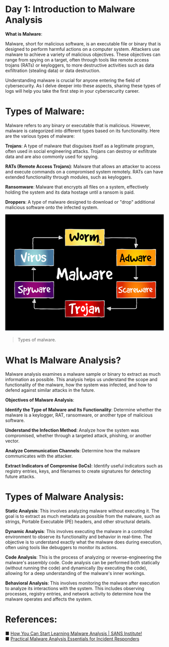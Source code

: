 # Day 1: Introduction to Malware Analysis

**What is Malware**:

Malware, short for malicious software, is an executable file or binary that is designed to perform harmful actions on a computer system. Attackers use malware to achieve a variety of malicious objectives. These objectives can range from spying on a target, often through tools like remote access trojans (RATs) or keyloggers, to more destructive activities such as data exfiltration (stealing data) or data destruction.

Understanding malware is crucial for anyone entering the field of cybersecurity. As I delve deeper into these aspects, sharing these types of logs will help you take the first step in your cybersecurity career.


# Types of Malware:

Malware refers to any binary or executable that is malicious. However, malware is categorized into different types based on its functionality. Here are the various types of malware:

**Trojans**: 
A type of malware that disguises itself as a legitimate program, often used in social engineering attacks. Trojans can destroy or exfiltrate data and are also commonly used for spying.

**RATs (Remote Access Trojans)**: 
Malware that allows an attacker to access and execute commands on a compromised system remotely. RATs can have extended functionality through modules, such as keyloggers.

**Ransomware**: 
Malware that encrypts all files on a system, effectively holding the system and its data hostage until a ransom is paid.

**Droppers**: 
A type of malware designed to download or "drop" additional malicious software onto the infected system.

![alt text](image.png)
 <br>

> Types of malware.


# What Is Malware Analysis?

Malware analysis examines a malware sample or binary to extract as much information as possible. This analysis helps us understand the scope and functionality of the malware, how the system was infected, and how to defend against similar attacks in the future.


**Objectives of Malware Analysis**:

**Identify the Type of Malware and Its Functionality**:
Determine whether the malware is a keylogger, RAT, ransomware, or another type of malicious software.

**Understand the Infection Method**: 
Analyze how the system was compromised, whether through a targeted attack, phishing, or another vector.

**Analyze Communication Channels**: 
Determine how the malware communicates with the attacker.

**Extract Indicators of Compromise (IoCs)**: 
Identify useful indicators such as registry entries, keys, and filenames to create signatures for detecting future attacks.


# Types of Malware Analysis:

**Static Analysis**: 
This involves analyzing malware without executing it. The goal is to extract as much metadata as possible from the malware, such as strings, Portable Executable (PE) headers, and other structural details.

**Dynamic Analysis**: 
This involves executing the malware in a controlled environment to observe its functionality and behavior in real-time. The objective is to understand exactly what the malware does during execution, often using tools like debuggers to monitor its actions.

**Code Analysis**: 
This is the process of analyzing or reverse-engineering the malware's assembly code. Code analysis can be performed both statically (without running the code) and dynamically (by executing the code), allowing for a deep understanding of the malware's inner workings.

**Behavioral Analysis**: 
This involves monitoring the malware after execution to analyze its interactions with the system. This includes observing processes, registry entries, and network activity to determine how the malware operates and affects the system. 


# References: 

■ [How You Can Start Learning Malware Analysis | SANS Institute!](https://www.sans.org/blog/how-you-can-start-learning-malware-analysis/)<br>
■ [Practical Malware Analysis Essentials for Incident Responders](https://www.youtube.com/watch?v=20xYpxe8mBg&feature=emb_title)






